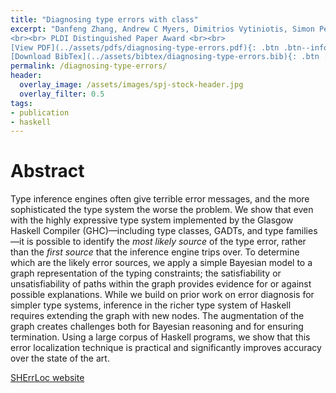```yaml
---
title: "Diagnosing type errors with class"
excerpt: "Danfeng Zhang, Andrew C Myers, Dimitrios Vytiniotis, Simon Peyton Jones <br><br> Published in <em>Programming Languages Design and Implementation (PLDI'15)</em> by ACN
<br><br> PLDI Distinguished Paper Award <br><br>
[View PDF](../assets/pdfs/diagnosing-type-errors.pdf){: .btn .btn--info ..btn--large}
[Download BibTex](../assets/bibtex/diagnosing-type-errors.bib){: .btn .btn--info ..btn--large}"
permalink: /diagnosing-type-errors/
header:
  overlay_image: /assets/images/spj-stock-header.jpg
  overlay_filter: 0.5
tags:
- publication
- haskell
---
```


# Abstract
Type inference engines often give terrible error messages, and the more sophisticated the type system the worse the problem. We show that even with the highly expressive type system implemented by the Glasgow Haskell Compiler (GHC)—including type classes, GADTs, and type families—it is possible to identify the _most likely source_ of the type error, rather than the _first source_ that the inference engine trips over. To determine which are the likely error sources, we apply a simple Bayesian model to a graph representation of the typing constraints; the satisfiability or unsatisfiability of paths within the graph provides evidence for or against possible explanations. While we build on prior work on error diagnosis for simpler type systems, inference in the richer type system of Haskell requires extending the graph with new nodes. The augmentation of the graph creates challenges both for Bayesian reasoning and for ensuring termination. Using a large corpus of Haskell programs, we show that this error localization technique is practical and significantly improves accuracy over the state of the art.

[SHErrLoc website](http://www.cs.cornell.edu/Projects/sherrloc)
